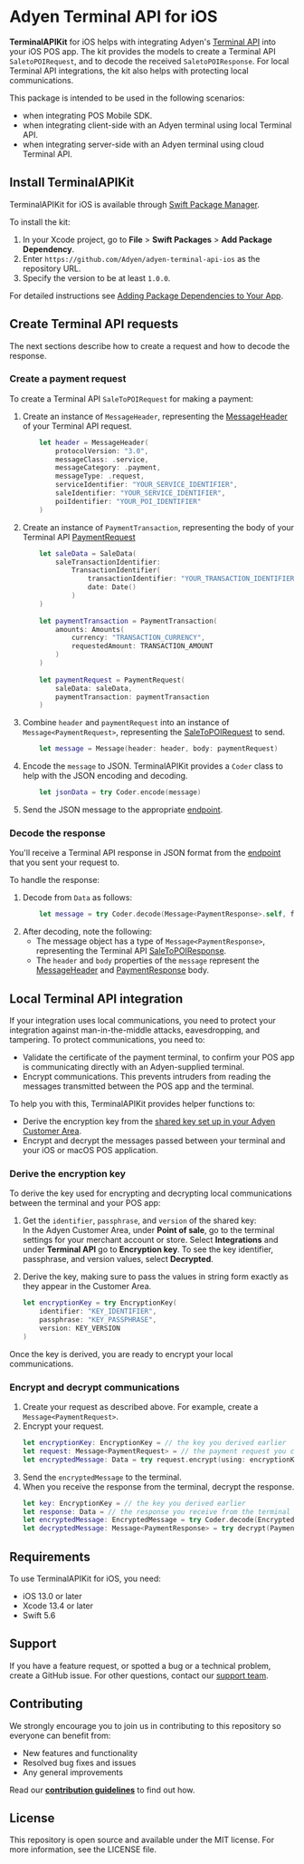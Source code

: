 # Adyen Terminal API for iOS

**TerminalAPIKit** for iOS helps with integrating Adyen's [Terminal API](https://docs.adyen.com/point-of-sale/terminal-api) into your iOS POS app. The kit provides the models to create a Terminal API `SaletoPOIRequest`, and to decode the received `SaletoPOIResponse`. For local Terminal API integrations, the kit also helps with protecting local communications.

This package is intended to be used in the following scenarios:
- when integrating POS Mobile SDK.
- when integrating client-side with an Adyen terminal using local Terminal API.
- when integrating server-side with an Adyen terminal using cloud Terminal API.

## Install TerminalAPIKit
TerminalAPIKit for iOS is available through [Swift Package Manager](https://swift.org/package-manager/). 

To install the kit:

1. In your Xcode project, go to **File** > **Swift Packages** > **Add Package Dependency**.
1. Enter `https://github.com/Adyen/adyen-terminal-api-ios` as the repository URL.
2. Specify the version to be at least `1.0.0`.

For detailed instructions see [Adding Package Dependencies to Your App](https://developer.apple.com/documentation/xcode/adding_package_dependencies_to_your_app).

## Create Terminal API requests
The next sections describe how to create a request and how to decode the response.

### Create a payment request
To create a Terminal API `SaleToPOIRequest` for making a payment:

1. Create an instance of `MessageHeader`, representing the [MessageHeader](https://docs.adyen.com/point-of-sale/terminal-api/terminal-api-reference#comadyennexomessageheader) of your Terminal API request.
   ```swift
       let header = MessageHeader(
           protocolVersion: "3.0",
           messageClass: .service,
           messageCategory: .payment,
           messageType: .request,
           serviceIdentifier: "YOUR_SERVICE_IDENTIFIER",
           saleIdentifier: "YOUR_SERVICE_IDENTIFIER",
           poiIdentifier: "YOUR_POI_IDENTIFIER"
       )
   ```
2. Create an instance of `PaymentTransaction`, representing the body of your Terminal API [PaymentRequest](https://docs.adyen.com/point-of-sale/terminal-api/terminal-api-reference#comadyennexopaymentrequest)
   ```swift
       let saleData = SaleData(
           saleTransactionIdentifier:
               TransactionIdentifier(
                   transactionIdentifier: "YOUR_TRANSACTION_IDENTIFIER",
                   date: Date()
               )
       )
       
       let paymentTransaction = PaymentTransaction(
           amounts: Amounts(
               currency: "TRANSACTION_CURRENCY",
               requestedAmount: TRANSACTION_AMOUNT
           )
       )
       
       let paymentRequest = PaymentRequest(
           saleData: saleData,
           paymentTransaction: paymentTransaction
       )
   ```
3. Combine `header` and `paymentRequest` into an instance of `Message<PaymentRequest>`, representing the [SaleToPOIRequest](https://docs.adyen.com/point-of-sale/make-a-payment#make-a-payment) to send.
   ```swift
       let message = Message(header: header, body: paymentRequest)
   ```
4. Encode the `message` to JSON. 
   TerminalAPIKit provides a `Coder` class to help with the JSON encoding and decoding.
   ```swift
       let jsonData = try Coder.encode(message)
   ```
5. Send the JSON message to the appropriate [endpoint](https://docs.adyen.com/point-of-sale/terminal-api#endpoints). 

### Decode the response
You'll receive a Terminal API response in JSON format from the [endpoint](https://docs.adyen.com/point-of-sale/terminal-apis#endpoints) that you sent your request to.

To handle the response:
 
1. Decode from `Data` as follows:
   ```swift
       let message = try Coder.decode(Message<PaymentResponse>.self, from: response)
   ```
2. After decoding, note the following:
   - The message object has a type of `Message<PaymentResponse>`, representing the Terminal API [SaleToPOIResponse](https://docs.adyen.com/point-of-sale/terminal-api-fundamentals#responses). 
   - The `header` and `body` properties of the `message` represent the [MessageHeader](https://docs.adyen.com/point-of-sale/terminal-api/terminal-api-reference#comadyennexomessageheader) and [PaymentResponse](https://docs.adyen.com/point-of-sale/terminal-api/terminal-api-reference#comadyennexopaymentresponse) body.
   
## Local Terminal API integration

If your integration uses local communications, you need to protect your integration against man-in-the-middle attacks, eavesdropping, and tampering. To protect communications, you need to:
- Validate the certificate of the payment terminal, to confirm your POS app is communicating directly with an Adyen-supplied terminal.
- Encrypt communications. This prevents intruders from reading the messages transmitted between the POS app and the terminal.
 
To help you with this, TerminalAPIKit provides helper functions to:
- Derive the encryption key from the [shared key set up in your Adyen Customer Area](https://docs.adyen.com/point-of-sale/choose-your-architecture/local#set-up-shared-key). 
- Encrypt and decrypt the messages passed between your terminal and your iOS or macOS POS application.

### Derive the encryption key
To derive the key used for encrypting and decrypting local communications between the terminal and your POS app:

1. Get the `identifier`, `passphrase`, and `version` of the shared key: <br>
   In the Adyen Customer Area, under **Point of sale**, go to the terminal settings for your merchant account or store. 
   Select **Integrations** and under **Terminal API** go to **Encryption key**. 
   To see the key identifier, passphrase, and version values, select **Decrypted**.

2. Derive the key, making sure to pass the values in string form exactly as they appear in the Customer Area.
   ```swift
   let encryptionKey = try EncryptionKey(
       identifier: "KEY_IDENTIFIER",
       passphrase: "KEY_PASSPHRASE",
       version: KEY_VERSION
   )
   ```
Once the key is derived, you are ready to encrypt your local communications.

### Encrypt and decrypt communications
1. Create your request as described above. For example, create a `Message<PaymentRequest>`.
2. Encrypt your request.
   ```swift
   let encryptionKey: EncryptionKey = // the key you derived earlier
   let request: Message<PaymentRequest> = // the payment request you created
   let encryptedMessage: Data = try request.encrypt(using: encryptionKey)
   ```
3. Send the `encryptedMessage` to the terminal.
4. When you receive the response from the terminal, decrypt the response.
   ```swift
   let key: EncryptionKey = // the key you derived earlier
   let response: Data = // the response you receive from the terminal
   let encryptedMessage: EncryptedMessage = try Coder.decode(EncryptedMessage.self, from: response)
   let decryptedMessage: Message<PaymentResponse> = try decrypt(PaymentResponse.self, using: key)
   ```

## Requirements
To use TerminalAPIKit for iOS, you need:
- iOS 13.0 or later
- Xcode 13.4 or later
- Swift 5.6

## Support
If you have a feature request, or spotted a bug or a technical problem, create a GitHub issue. For other questions, contact our [support team](https://support.adyen.com/hc/en-us/requests/new?ticket_form_id=360000705420).

## Contributing
We strongly encourage you to join us in contributing to this repository so everyone can benefit from:
* New features and functionality
* Resolved bug fixes and issues
* Any general improvements

Read our [**contribution guidelines**](CONTRIBUTING.md) to find out how.

## License
This repository is open source and available under the MIT license. For more information, see the LICENSE file.
